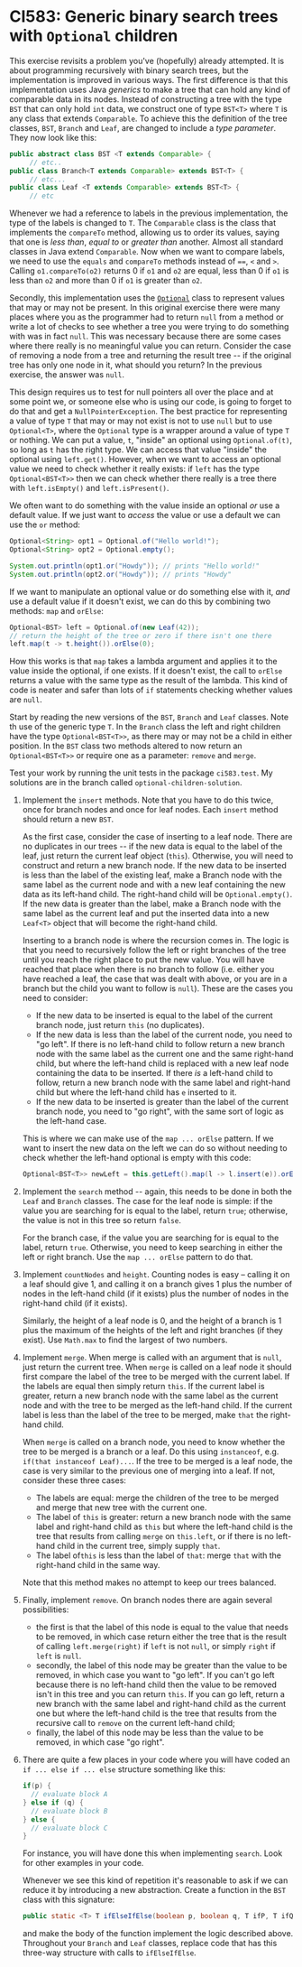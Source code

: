 # CI583: Generic binary search trees with `Optional` children

This exercise revisits a problem you've (hopefully) already attempted. It is about programming 
recursively with binary search trees, but the implementation is improved in various ways. The 
first difference is that this implementation uses Java *generics* to make a tree that can hold any 
kind of comparable data in its nodes. Instead of constructing a tree with the type `BST` that can 
only hold `int` data, we construct one of type `BST<T>` where `T` is any class that extends `Comparable`. 
To achieve this the definition of the tree classes, `BST`, `Branch` and `Leaf`, are changed to include a 
*type parameter*. They now look like this:

```java
public abstract class BST <T extends Comparable> {
     // etc..    
public class Branch<T extends Comparable> extends BST<T> {
     // etc...
public class Leaf <T extends Comparable> extends BST<T> {
     // etc
```
Whenever we had a reference to  labels in the previous implementation, the
type of the labels is changed to `T`. The `Comparable` class is the class that implements the 
`compareTo` method, allowing us to order its values, saying that one is *less than*, *equal to* or 
*greater than* another. Almost all standard classes in Java extend `Comparable`. Now when we want to 
compare labels, we need to use the `equals` and `compareTo` methods instead of `==`, `<` and `>`. Calling 
`o1.compareTo(o2)` returns 0 if `o1` and `o2` are equal, less than 0 if `o1` is less than `o2` and more 
than 0 if `o1` is greater than `o2`.

Secondly, this implementation uses the [`Optional`](https://docs.oracle.com/javase/8/docs/api/java/util/Optional.html)
class to represent values that may or may not be present. In this original exercise there were 
many places where you as the programmer had to return `null` from a method or write a lot of checks
to see whether a tree you were trying to do something with was in fact `null`. This was necessary 
because there are some cases where there really is no meaningful value you can return. Consider the 
case of removing a node from a tree and returning the result tree -- if the original tree has only 
one node in it, what should you return? In the previous exercise, the answer was `null`.

This design requires us to test for null pointers all over the place and at some point we,
or someone else who is using our code, is going to forget to do that and get a
`NullPointerException`. The best practice for representing a value of type `T` that may or
may not exist is not to use `null` but to use `Optional<T>`, where the `Optional` type is a
wrapper around a value of type `T` or nothing. We can put a value, `t`, "inside" an optional 
using `Optional.of(t)`, so long as `t` has the right type.  We can access that value 
"inside" the optional using `left.get()`. However, when we want to access an optional value we need to check 
whether it really exists: if `left` has the type `Optional<BST<T>>` then
we can check whether there really is a tree there with `left.isEmpty()` and `left.isPresent()`. 

We often want to do something with the value inside 
an optional *or* use a default value. If we just want to *access* the value or use a default we
can use the `or` method:

```java
Optional<String> opt1 = Optional.of("Hello world!");
Optional<String> opt2 = Optional.empty();

System.out.println(opt1.or("Howdy")); // prints "Hello world!"
System.out.println(opt2.or("Howdy")); // prints "Howdy"
```

If we want to manipulate an optional value or do something else with it, *and* use a default
value if it doesn't exist, we can do this by combining two methods: `map` and `orElse`:

```java
Optional<BST> left = Optional.of(new Leaf(42));
// return the height of the tree or zero if there isn't one there
left.map(t -> t.height()).orElse(0);
```

How this works is that `map` takes a lambda argument and applies it to the value inside
the optional, if one exists. If it doesn't exist, the call to `orElse` returns a value with
the same type as the result of the lambda. This kind of code is neater and safer than lots of
`if` statements checking whether values are `null`. 

Start by reading the new versions of the `BST`, `Branch` and `Leaf` classes. Note th use of the 
generic type `T`. In the `Branch` class the left and right children have the type `Optional<BST<T>>`, 
as there may or may not be a child in either position. In the `BST` class two methods altered to 
now return an `Optional<BST<T>>` or require one as a parameter: `remove` and `merge`.
 
Test  your  work  by running the unit tests  in  the package `ci583.test`. My solutions are in the 
branch called `optional-children-solution`.
         
1. Implement the `insert` methods. Note that you have to do this twice, once for 
   branch nodes and once for leaf nodes. Each `insert` method should return a new `BST`. 
 
   As the first case, consider the case of inserting to a leaf node.
   There are no duplicates in our trees -- if the new data is equal to the label of 
   the leaf, just return the current leaf object (`this`). Otherwise, you will need to 
   construct and return a new branch node. If the new
   data to be inserted is less than the label of the existing leaf, make a Branch node with 
   the same label as the current node and with a new leaf containing the new data as its left-hand child. The 
   right-hand child will be `Optional.empty()`. If the new data is greater than the label, make a Branch node
   with the same label as the current leaf and put the inserted data into a new `Leaf<T>` object that will become 
   the right-hand child.
  
   Inserting to a branch node is where the recursion comes in. The logic
   is that you need to 
   recursively follow the left or right branches 
   of the tree until you reach the right place to put the new value. 
   You will have reached that place when there is no branch to follow (i.e. 
   either you have reached a leaf, the case that was dealt with above, or 
   you are in a branch but the child you want to follow is `null`). 
   These are the cases you need to consider:  
      
   - If the new data to be inserted is
     equal to the label of the current branch node, just return `this` (no duplicates).
   - If the new data is less than the label of the current node, 
     you need to "go left". If there
     is no left-hand child to follow return a new branch node with the 
     same label as the current one and the same right-hand child, but where the left-hand child
     is replaced with a new leaf node containing the data to be inserted. If there
     *is* a left-hand child to follow, return a new branch node with the same label and
     right-hand child but where the left-hand child has `e` inserted to it. 
   - If the new data to be inserted is greater than
     the label of the current branch node, you need to "go right", with 
     the same sort of logic as the left-hand case.

   This is where we can make use of the `map ... orElse` pattern. If we want to insert the
   new data on the left we can do so without needing to check whether the left-hand optional
   is empty with this code:

   ```java
   Optional<BST<T>> newLeft = this.getLeft().map(l -> l.insert(e)).orElse(new Leaf<T>(e));
   ```
   
3. Implement the `search` method -- again, this needs to be done in both the `Leaf` and
  `Branch` classes. The case for the leaf node is simple: if the value you are searching for 
   is equal to the label, return `true`; otherwise, the value is not in this tree so 
   return `false`.
  
   For the branch case, if the value you are searching for is equal to the label, 
   return
   `true`. Otherwise, you need to keep searching in either the left or right branch. Use
   the `map ... orElse` pattern to do that. 
         
4. Implement `countNodes` and `height`.  Counting nodes is easy – calling it on a leaf 
   should give 1, and calling it on a branch gives 1 plus the number of nodes in the left-hand
   child (if it exists) plus the number of nodes in the right-hand child (if it exists).
    
   Similarly, the height of a leaf node is 0, and the height 
   of a branch is 1 plus the maximum of the heights of the 
   left and right branches (if they exist). Use `Math.max` to find the largest of two 
   numbers.
 
5. Implement `merge`.  When merge is called with an argument that is `null`, just return the current tree. 
   When `merge` is called on a leaf node it should first compare
   the label of the tree to be merged with the current label. If the labels are equal 
   then simply return `this`. If the current label is
   greater, return a new branch node with the same label as the current node and
   with the tree to be merged as the left-hand child. If the current label is less than 
   the label of the tree to be merged, make `that` the right-hand child.

   When `merge` is called on a branch node, you need to know whether the tree to be merged
   is a branch or a leaf. Do this using `instanceof`, e.g. `if(that instanceof Leaf)...`. 
   If the tree to be merged is a leaf node, the case is very similar to the previous one of merging 
   into a leaf. If not, consider these three cases: 

   + The labels are equal: merge the children of the tree to be merged and merge that new tree with the current one.
   + The label of `this` is greater: return a new branch node with the same label and right-hand child as `this` but
     where the left-hand child is the tree that results from calling `merge` on 
     `this.left`, or if there is no left-hand child in the current tree, simply supply `that`. 
   + The label of`this` is less than the label of `that`: merge `that`
     with the right-hand child in the same way. 
   
   Note that this method makes no attempt to keep our 
   trees balanced.

6. Finally, implement `remove`. On branch nodes there are again several possibilities: 
        
   - the first is that the label of this node is equal to the value that needs to be 
     removed, in which case return either the tree that is the result of calling 
     `left.merge(right)` if `left` is not `null`, or simply `right` if `left` is 
     `null`. 
   - secondly, the label of this node may be greater than the value
     to be removed, in which case you want to "go left". If you can't go left because 
     there is no left-hand child then the value to be removed isn't in this tree and you can 
     return `this`. If you can go left, return a new branch with 
     the same label and right-hand child as the current one but where the 
     left-hand child is the tree that results from the recursive call to `remove` 
     on the current left-hand child; 
   - finally, the label of this node may be less than the value to be removed, 
     in which case "go right".

7. There are quite a few places in your code where you will have coded an 
   `if ... else if ... else` structure something like this:

   ```java
   if(p) {
     // evaluate block A
   } else if (q) {
     // evaluate block B
   } else {
     // evaluate block C
   }
   ```
   
   For instance, you will have done this when implementing `search`. Look for other 
   examples in your code.

   Whenever we see this kind of repetition it's reasonable to ask if we can reduce it by
   introducing a new abstraction. Create a function in the `BST` class with this signature:

   ```java
   public static <T> T ifElseIfElse(boolean p, boolean q, T ifP, T ifQ, T elseR)
   ```
   
   and make the body of the function implement the logic described above. Throughout your `Branch` 
   and `Leaf` classes, replace code that has this three-way structure with calls to `ifElseIfElse`.
